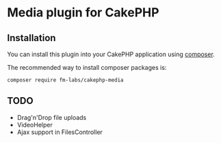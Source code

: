 # Media plugin for CakePHP

## Installation

You can install this plugin into your CakePHP application using [composer](http://getcomposer.org).

The recommended way to install composer packages is:

```
composer require fm-labs/cakephp-media
```

## TODO

* Drag'n'Drop file uploads
* VideoHelper
* Ajax support in FilesController